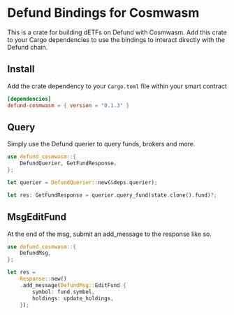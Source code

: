 # Defund Bindings for Cosmwasm

This is a crate for building dETFs on Defund with Cosmwasm. Add this crate to your Cargo dependencies to use the bindings to interact directly with the Defund chain.

## Install

Add the crate dependency to your `Cargo.toml` file within your smart contract
```toml
[dependencies]
defund-cosmwasm = { version = "0.1.3" }
```

## Query
Simply use the Defund querier to query funds, brokers and more.
```rust
use defund_cosmwasm::{
    DefundQuerier, GetFundResponse,
};

let querier = DefundQuerier::new(&deps.querier);

let res: GetFundResponse = querier.query_fund(state.clone().fund)?;
```
## MsgEditFund
At the end of the msg, submit an add_message to the response like so.
```rust
use defund_cosmwasm::{
    DefundMsg,
};

let res =
    Response::new()
    .add_message(DefundMsg::EditFund { 
        symbol: fund.symbol, 
        holdings: update_holdings,
    });
```